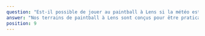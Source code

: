 ```yaml
---
question: "Est-il possible de jouer au paintball à Lens si la météo est mauvaise ?"
answer: "Nos terrains de paintball à Lens sont conçus pour être praticables dans la plupart des conditions météorologiques. Une légère pluie peut même ajouter un peu de piment à l'aventure ! Cependant, en cas de conditions extrêmes (comme un orage violent ou des vents très forts), la sécurité est notre priorité. Dans ce cas, nous pourrions être amenés à reporter votre session pour garantir une expérience de jeu à la fois sûre et agréable pour tous les participants."
position: 9
---
```

